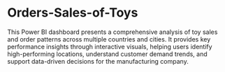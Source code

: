 # Orders-Sales-of-Toys
This Power BI dashboard presents a comprehensive analysis of toy sales and order patterns across multiple countries and cities. It provides key performance insights through interactive visuals, helping users identify high-performing locations, understand customer demand trends, and support data-driven decisions for the manufacturing company.

